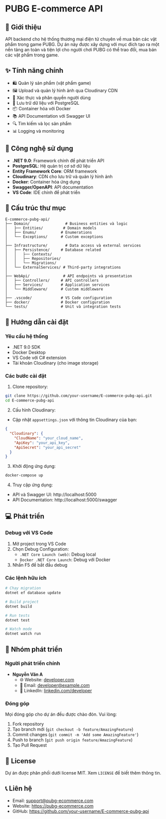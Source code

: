 # PUBG E-commerce API

## 📝 Giới thiệu
API backend cho hệ thống thương mại điện tử chuyên về mua bán các vật phẩm trong game PUBG. Dự án này được xây dựng với mục đích tạo ra một nền tảng an toàn và tiện lợi cho người chơi PUBG có thể trao đổi, mua bán các vật phẩm trong game.

## ✨ Tính năng chính
- 🛍️ Quản lý sản phẩm (vật phẩm game)
- 🖼️ Upload và quản lý hình ảnh qua Cloudinary CDN
- 🔐 Xác thực và phân quyền người dùng
- 💾 Lưu trữ dữ liệu với PostgreSQL
- 📦 Container hóa với Docker
- 📚 API Documentation với Swagger UI
- 🔍 Tìm kiếm và lọc sản phẩm
- 📊 Logging và monitoring

## 🔧 Công nghệ sử dụng
- **.NET 9.0**: Framework chính để phát triển API
- **PostgreSQL**: Hệ quản trị cơ sở dữ liệu
- **Entity Framework Core**: ORM framework
- **Cloudinary**: CDN cho lưu trữ và quản lý hình ảnh
- **Docker**: Container hóa ứng dụng
- **Swagger/OpenAPI**: API documentation
- **VS Code**: IDE chính để phát triển

## 📂 Cấu trúc thư mục
```
E-commerce-pubg-api/
├── Domain/                # Business entities và logic
│   ├── Entities/         # Domain models
│   ├── Enums/           # Enumerations
│   └── Exceptions/      # Custom exceptions
│
├── Infrastructure/        # Data access và external services
│   ├── Persistence/     # Database related
│   │   ├── Contexts/   
│   │   ├── Repositories/
│   │   └── Migrations/
│   └── ExternalServices/ # Third-party integrations
│
├── WebApi/               # API endpoints và presentation
│   ├── Controllers/     # API controllers
│   ├── Services/        # Application services
│   └── Middleware/      # Custom middleware
│
├── .vscode/             # VS Code configuration
├── docker/              # Docker configuration
└── tests/               # Unit và integration tests
```

## 🚀 Hướng dẫn cài đặt

### Yêu cầu hệ thống
- .NET 9.0 SDK
- Docker Desktop
- VS Code với C# extension
- Tài khoản Cloudinary (cho image storage)

### Các bước cài đặt

1. Clone repository:
```bash
git clone https://github.com/your-username/E-commerce-pubg-api.git
cd E-commerce-pubg-api
```

2. Cấu hình Cloudinary:
- Cập nhật `appsettings.json` với thông tin Cloudinary của bạn:
```json
{
  "Cloudinary": {
    "CloudName": "your_cloud_name",
    "ApiKey": "your_api_key",
    "ApiSecret": "your_api_secret"
  }
}
```

3. Khởi động ứng dụng:
```bash
docker-compose up
```

4. Truy cập ứng dụng:
- API và Swagger UI: http://localhost:5000
- API Documentation: http://localhost:5000/swagger

## 💻 Phát triển

### Debug với VS Code
1. Mở project trong VS Code
2. Chọn Debug Configuration:
   - `.NET Core Launch (web)`: Debug local
   - `Docker .NET Core Launch`: Debug với Docker
3. Nhấn F5 để bắt đầu debug

### Các lệnh hữu ích
```bash
# Chạy migration
dotnet ef database update

# Build project
dotnet build

# Run tests
dotnet test

# Watch mode
dotnet watch run
```

## 👥 Nhóm phát triển

### Người phát triển chính
- **Nguyễn Văn A**
  - 🌐 Website: [developer.com](https://developer.com)
  - 📧 Email: developer@example.com
  - 💼 LinkedIn: [linkedin.com/developer](https://linkedin.com/developer)

### Đóng góp
Mọi đóng góp cho dự án đều được chào đón. Vui lòng:
1. Fork repository
2. Tạo branch mới (`git checkout -b feature/AmazingFeature`)
3. Commit changes (`git commit -m 'Add some AmazingFeature'`)
4. Push to branch (`git push origin feature/AmazingFeature`)
5. Tạo Pull Request

## 📄 License
Dự án được phân phối dưới license MIT. Xem `LICENSE` để biết thêm thông tin.

## 📞 Liên hệ
- Email: support@pubg-ecommerce.com
- Website: https://pubg-ecommerce.com
- GitHub: https://github.com/your-username/E-commerce-pubg-api